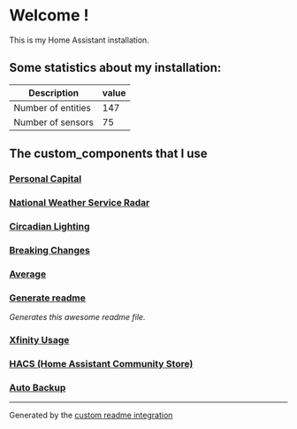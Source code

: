 # Welcome !

This is my Home Assistant installation.

## Some statistics about my installation:

Description | value
-- | --
Number of entities | 147
Number of sensors | 75



## The custom_components that I use

### [Personal Capital](https://github.com/custom-components/sensor.personalcapital/blob/master/README.md)

### [National Weather Service Radar](https://www.home-assistant.io/components/nws)

### [Circadian Lighting](https://github.com/claytonjn/hass-circadian_lighting)

### [Breaking Changes](https://github.com/custom-components/breaking_changes)

### [Average](https://github.com/Limych/ha-average)

### [Generate readme](https://github.com/custom-components/readme)

_Generates this awesome readme file._

### [Xfinity Usage](https://github.com/robert-alfaro/xfinity-usage)

### [HACS (Home Assistant Community Store)](https://hacs.xyz)

### [Auto Backup](https://github.com/jcwillox/hass-auto-backup)


***

Generated by the [custom readme integration](https://github.com/custom-components/readme)